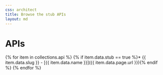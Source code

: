 ```yaml
---
css: architect
title: Browse the stub APIs
layout: md
---
```

# APIs

{% for item in collections.api %}
{% if item.data.stub == true %}* {{ item.data.slug }} - [{{ item.data.name }}]({{ item.data.page.url }}){% endif %}
{% endfor %}

